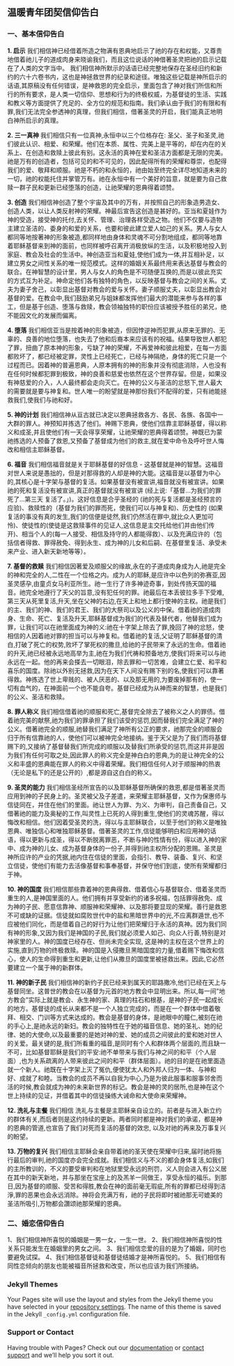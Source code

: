 ## 温暖青年团契信仰告白

### 一、基本信仰告白 

**1. 启示**
    我们相信神已经借着所造之物满有恩典地启示了祂的存在和权能，又尊贵地借着祂儿子的道成肉身来晓谕我们，而且这位说话的神借著圣灵把祂的启示记载在了人类的文字当中。
    我们相信神所默示的话语已经完整地保存在圣经旧约和新约的六十六卷书内，这也是神拯救世界的纪录和途径。唯独这些记载是神所启示的话语,其原稿没有任何错误，是神救恩的完全启示，里面包含了神对我们所信和所行的所有要求，是人类一切信仰、思想和行为的终极权威，为基督徒的生活、实践和教义等方面提供了充足的、全方位的规范和指南。我们承认由于我们的有限和有罪,我们无法完全参透神的真理，但我们相信，借著圣灵的开启，我们能真正地明白神所启示的真理。

**2. 三一真神**
    我们相信只有一位真神,永恒中以三个位格存在: 圣父、圣子和圣灵,祂们彼此认识、相爱、和荣耀。他们在本质、属性、完美上是平等的，却在内在的关系上、在创造和救赎上彼此有别。这永活的真神在爱和圣洁方面都是无限的完美。祂是万有的创造者，包括可见的和不可见的，因此配得所有的荣耀和尊崇，也配得我们的爱、敬拜和顺服。祂是不朽的和永恒的，祂由始至终完全详尽地知道未来的一切，祂的权能托住并掌管万有。祂在永恒中有一个美好的旨意，就是要为自己救赎一群子民和更新已经堕落的创造，让祂荣耀的恩典得着颂赞。

**3. 创造**
    我们相信神创造了整个宇宙及其中的万有，并按照自己的形象造男造女、创造人类，以让人类反射神的荣耀。神最后宣告这创造是甚好的。亚当和夏娃作为神的受造，接受神的托付,去关怀、管理、治理各样受造之物。他们不仅要与造物主建立圣洁的、委身的和爱的关系，也要和彼此建立爱人如己的关系。男人与女人都同等地按著神的形象被造,都同样地由身体和灵魂不可分割地组成，都同等地靠着耶稣基督来到神的面前，也同样被呼召离开消极放纵的生活，以及积极地投入到家庭、教会及社会的生活中。神创造亚当和夏娃,使他们成为一体,并互相补足，以建立男女之间性关系的唯一规范模式。这样的婚姻关系最终用来表达基督与教会的联合。在神智慧的设计里，男人与女人的角色是不可随便互换的,而是以彼此充实的方式互为补足。神命定他们各有独特的角色，以反映基督与教会之间的关系。丈夫为妻子舍己，以彰显出基督对教会的爱与关怀。妻子顺服丈夫，以彰显出教会对基督的爱。在教会中,我们鼓励弟兄与姐妹都发挥他们最大的潜能来参与各样的事工，但是基于创造、堕落与救赎，教会领袖独特的职份应该被授予胜任的弟兄，绝不能因文化的发展而偏离。

**4. 堕落**
    我们相信亚当是按着神的形象被造，但因悖逆神而犯罪,从原来无罪的、无辜的、良善的地位堕落，也失去了他和后裔本来应该有的祝福。结果导致世人都犯了罪，扭曲了原本神的形象，亏缺了神的荣耀，不再爱神和彼此相爱，在每一方面都败坏了，都已经被定罪，灵性上已经死亡，已经与神隔绝，身体的死亡只是一个过程而已。因着神的普遍恩典，人原本拥有的神的形象并没有彻底消除，人也没有在任何时候都犯罪到极致，神的良善和慈爱也依然在这个世界存留。但是，如果没有神慈爱的介入，人人最终都会走向灭亡。在神的公义与圣洁的忿怒下,世人最大的需要就是要与神复和。世人唯一的盼望就是神那份我们不配得的爱，只有祂能拯救我们,使我们与祂和好。

**5. 神的计划**
    我们相信神从亘古就已决定以恩典拯救各方、各民、各族、各国中一大群的罪人。神预知并拣选了他们。神赐下恩典，使他们信靠主耶稣基督，得以称义和成圣,并且使他们有一天会得享荣耀，让祂荣耀的恩典得着颂赞。神既已为蒙祂拣选的人预备了救恩,又预备了基督成为他们的救主,就在爱中命令及呼吁世人悔改和相信主耶稣基督。

**6. 福音**
    我们相信福音就是关于耶稣基督的好信息 - 这基督就是神的智慧。这福音对世人来说是愚拙的，但是对那得救的人却是神的大能。这福音是以基督为中心的,其核心是十字架与基督的复活。如果基督没有被宣讲,福音就没有被宣讲。如果祂的死和复活没有被宣讲,真正的基督就没有被宣讲 (经上说:「基督...为我们的罪死了...第三天 复活了。」)。这好信息是合乎圣经的 (祂的死与复活都是圣经预言的应验)、救赎性的（基督为我们的罪而死，使我们可以与神复和)、历史性的 (如果复活的事没有真的发生,我们的信便是徒然,我们仍然活在罪中,就比众人更加可怜)、使徒性的(使徒是这救赎事件的见证人,这信息是主交托给他们并由他们传开)、相当个人的(每一人接受、相信及持守的人都能得救）、以及充满应许的（包括信者得救、罪得赦免、得到永生、成为神的儿女和后嗣、在基督里复活、承受未来产业、进入新天新地等等）。

**7. 基督的救赎**
    我们相信因著爱及顺服父的缘故,永在的子道成肉身成为人,祂是完全的神和完全的人,二性在一个位格之内。成为人的耶稣,是应许中以色列的弥赛亚,因圣灵感孕,由童贞女马利亚所生。祂一生行了许多神迹奇事，到处传扬天国的福音。祂完全地遵行了天父的旨意,没有犯任何的罪。祂最后在本丢彼拉多手下受难,第三天从死里复活,升天,坐在父神的右边,在天上和地上都行使神的主权。祂是我们的主、我们的神、我们的君王、我们的大祭司以及公义的中保。借着祂的道成肉身、生命、死亡、复活及升天,耶稣基督成为我们的代表及替代者，他替我们成为罪，让我们可以在祂里面成为神的义:祂在十字架上除去了罪,挽回了神的忿怒，使相信的人因着祂对罪的担当可以与神复和。借着祂的复活,父证明了耶稣基督的清白,打破了死亡的权势,败坏了掌死权的撒旦,给祂的子民带来了永远的生命。借着祂的升天,祂已经被永远地高举为主,祂在为我们代祷和预备地方,使我们将来可以与祂永远在一起。他的再来会搽去一切眼泪，除去罪和一切苦难，会建立仁爱、和平和喜乐的国度。除祂以外别无拯救,因为在天下人间没有赐下别的名,使我们可以靠著得救。神拣选了世上卑贱的、被人厌恶的、以及那无用的,为要废掉那有的，使一切有血气的，在神面前一个也不能自夸。基督已经成为从神而来的智慧，也是我们的公义、圣洁和救赎。

**8. 罪人称义**
    我们相信借着祂的顺服和死亡,基督完全除去了被称义之人的罪债。借着祂完美的献祭,祂为我们的罪承担了我们该受的惩罚,因而替我们完全满足了神的公义。借著祂完全的顺服,祂替我们满足了神所有公正的要求，祂那完全的顺服会归于所有信靠祂的人，使他们可以被神完全地接纳。鉴于天父是为了我们而将基督赐下的,又接纳了基督替我们所完成的顺服以及替我们所承受的惩罚,而这并非是因为我们有任何可取之处,因此罪人的称义完全是神白白的恩典,为的是让神完全的公义和丰盛的恩典能在罪人的称义中得着荣耀。我们相信任何人对于顺服神的热衷（无论是私下的还是公开的）,都是源自这白白的称义。

**9. 圣灵的能力**
    我们相信圣经所宣告的以及耶稣基督所确保的救恩,都是借著圣灵而应用到神的子民身上的。圣灵被父及子差遣，来荣耀主耶稣基督，又作为保惠师与信徒同在，并住在他们的里面。祂让世人为罪、为义、为审判，自己责备自己，又借著祂的能力及奥秘的工作,叫灵性上已死的人得到重生,使他们的灵魂苏醒，得以悔改和相信。他们因着受圣灵的洗，得以与主耶稣联合，以至于他们的称义是唯独恩典、唯独信心和唯独耶稣基督。借著圣灵的工作,信徒能够明白和应用神的话语，得以更新与成圣，得以不断脱离罪恶，不断与神的性情有份，得以进入神的家中、成为神的儿女、成为基督身体的一份子,并得到祂主权所分配的恩赐。圣灵是神所应许的产业的凭据,祂内住在信徒的里面，会指引、教导、装备、复兴、和坚立信徒，使他们有能力去活像基督和事奉基督，并保守他们到底，使所有荣耀都归于神。 

**10. 神的国度**
    我们相信那些靠着神的恩典得救、借着信心与基督联合、借着圣灵而重生的人,是神国里面的人。他们拥有并享受新约的诸多祝福，包括罪得赦免、成为神的子民、愿意信靠神、顺服神和荣耀神、以及那将要显现的荣耀。善行是救恩不可或缺的证据。信徒就如腐败世代中的盐和黑暗世界中的光,不应离群遁世,也不应被他们同化，而是借着自己的好行为让他们把荣耀归于永活的真神。因为我们同有神的形象,又因为我们是神国的子民,我们就必须爱人如己、向众人行善,特别是对神家里的人。神的国度已经存在、但尚未完全实现, 这是神的主权在这个世界上的实施,直到万物的终极救赎。神的国是入侵撒旦黑暗国度的力量,借着赐下悔改和信心，使人的生命得到重生和更新,让他们从撒旦的国度里被拯救出来。因此,它必然要建立一个属于神的新群体。

**11. 神的新子民**
    我们相信神的新约子民已经来到属天的耶路撒冷,他们已经在天上与基督同坐。这普世的教会在以基督为元首的地方教会中显明出来。所以,每一间”地方教会”实际上就是教会、永生神的家、真理的柱石和根基，是神的子民一起成长的地方。基督徒的成长从来都不是一个人独立完成的，而是在一个群体中借着敬拜、相交、门训等方式来达成的。教会是基督的身体，是祂眼中的瞳仁,被刻在祂的手心上,是祂永远的新妇。教会的独特性在于她的福音信息、她的圣礼、她的纪律、她的大使命,以及最重要的是她对神的爱、她的成员之间彼此的爱和她对世人的关爱。最关键的是,我们所看重的福音,是同时有个人和群体两个层面的,而且缺一不可，比如基督耶稣是我们的平安:祂不单带来与我们与神之间的和平（个人层面）,也为关系疏离的人带来彼此之间的和平（群体层面）。祂的目的是在祂里面造就一个新人。祂既在十字架上灭了冤仇,便使犹太人和外邦人归为一体、与神和好、成就了和睦。当教会的成员不再以自我为中心,乃是为彼此服事和服事邻舍而活的时候,教会就成为神的未来新世界的标记。教会是神的灵的居所,也是神在这个世上持续的见证，并借着其中的信徒操练大诫命和大使命来荣耀神。

**12. 洗礼与主餐**
    我们相信 洗礼与主餐是主耶稣亲自设立的。前者是与进入新立约的群体有关,而后者则是这约持续的更新。两者同时都是神对我们的承诺，都是神的恩典的管道,也宣告了我们对死而复活的基督的效忠, 以及对祂的再来及万事复兴的盼望。

**13. 万物的复兴**
    我们相信主耶稣会亲自带着祂的圣天使在荣耀中归来,届时祂将施行最后的审判,祂的国度亦会完全成就。我们相信义与不义的都会身体复活,如我们的主所教训的，不义的要受审判和在地狱里受永远的刑罚，义人则会进入有公义居在其中的新天新地，并与那坐在宝座上的及羔羊一同做王，享受永恒的福乐。到那日,因为基督的顺服、受苦和得胜,教会在神的面前毫无瑕疵,所有的罪都已经得到洁淨,罪的恶果也会永远消除。神将会充满万有，祂的子民将即时被祂那无可媲美的圣洁所吸引,万物都会讚颂祂那荣耀的恩典。

### 二、婚恋信仰告白

1、我们相信神所喜悦的婚姻是一男一女，一生一世。
2、我们相信神所喜悦的性关系只能发生在婚姻里的男女之间。
3、我们相信恋爱的目的是为了婚姻，同时也要避免试探。
4、我们相信基督徒和基督徒结婚才是神所喜悦的。
5、我们相信有同性恋倾向的朋友也能被福音所拯救和改变，所以也应该为我们所接纳。


### Jekyll Themes

Your Pages site will use the layout and styles from the Jekyll theme you have selected in your [repository settings](https://github.com/kindlefellowship/kindlefellowship.github.io/settings). The name of this theme is saved in the Jekyll `_config.yml` configuration file.

### Support or Contact

Having trouble with Pages? Check out our [documentation](https://help.github.com/categories/github-pages-basics/) or [contact support](https://github.com/contact) and we’ll help you sort it out.
